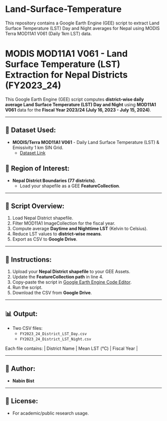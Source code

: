 # Land-Surface-Temperature
This repository contains a Google Earth Engine (GEE) script to extract  Land Surface Temperature (LST) Day and Night averages for Nepal using MODIS Terra MOD11A1 V061 (Daily 1km LST) data. 
# MODIS MOD11A1 V061 - Land Surface Temperature (LST) Extraction for Nepal Districts (FY2023_24)

This Google Earth Engine (GEE) script computes **district-wise daily average Land Surface Temperature (LST) Day and Night** using **MOD11A1 V061** data for the **Fiscal Year 2023/24 (July 16, 2023 - July 15, 2024)**.

---

## 📂 Dataset Used:
- **MODIS/Terra MOD11A1 V061** - Daily Land Surface Temperature (LST) & Emissivity 1 km SIN Grid.
  - [Dataset Link](https://developers.google.com/earth-engine/datasets/catalog/MODIS_061_MOD11A1)

## 📍 Region of Interest:
- **Nepal District Boundaries (77 districts)**.
  - Load your shapefile as a GEE **FeatureCollection**.

---

## 🚀 Script Overview:
1. Load Nepal District shapefile.
2. Filter MOD11A1 ImageCollection for the fiscal year.
3. Compute average **Daytime and Nighttime LST** (Kelvin to Celsius).
4. Reduce LST values to **district-wise means**.
5. Export as CSV to **Google Drive**.

---

## 📝 Instructions:
1. Upload your **Nepal District shapefile** to your GEE Assets.
2. Update the **FeatureCollection path** in line 4.
3. Copy-paste the script in [Google Earth Engine Code Editor](https://code.earthengine.google.com/).
4. Run the script.
5. Download the CSV from **Google Drive**.

---

## 📊 Output:
- Two CSV files:
  - `FY2023_24_District_LST_Day.csv`
  - `FY2023_24_District_LST_Night.csv`

Each file contains:
| District Name | Mean LST (°C) | Fiscal Year |

---

## 🔧 Author:
- **Nabin Bist**

---

## 🔗 License:
- For academic/public research usage.
